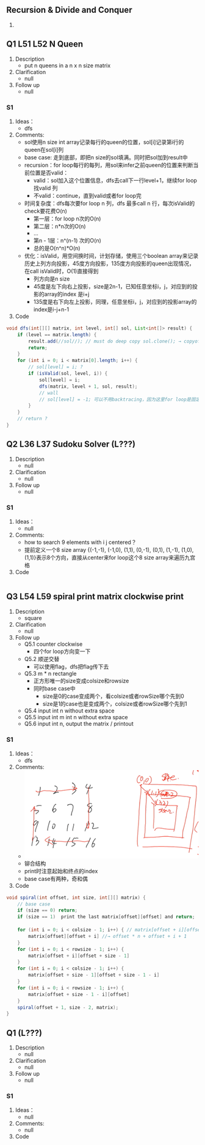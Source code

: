 ## Recursion & Divide and Conquer
1. 
## Q1 L51 L52 N Queen
1. Description
   - put n queens in a n x n size matrix
2. Clarification
   - null
3. Follow up
   - null
### S1
1. Ideas：
   - dfs
2. Comments:
   - sol使用n size int array记录每行的queen的位置，sol[i]记录第i行的queen在sol[i]列
   - base case: 走到底部，即把n size的sol填满。同时把sol加到result中
   - recursion：for loop每行的每列，用sol来infer之前queen的位置来判断当前位置是否valid：
     - valid：sol加入这个位置信息，dfs去call下一行level+1，继续for loop找valid 列
     - 不valid：continue，直到valid或者for loop完
   - 时间复杂度：dfs每次要for loop n 列，dfs 最多call n 行，每次isValid的check要花费O(n)
     - 第一层：for loop n次的O(n)
     - 第二层：n*n次的O(n)
     - ...
     - 第n - 1层：n^(n-1) 次的O(n)
     - 总的是O(n^n)*O(n)
   - 优化：isValid，用空间换时间，计划存储，使用三个boolean array来记录历史上列方向投影，45度方向投影，135度方向投影的queen出现情况，在call isValid时，O(1)直接得到
     - 列方向是n size
     - 45度是左下向右上投影，size是2n-1，已知任意坐标i，j，对应到的投影的array的index  是i+j
     - 135度是右下向左上投影，同理，任意坐标i，j，对应到的投影array的index是i-j+n-1
3. Code
```java
void dfs(int[][] matrix, int level, int[] sol, List<int[]> result) {
	if (level == matrix.length) {
		result.add(//sol//); // must do deep copy sol.clone(); → copyof ;
		return;
	}
	for (int i = 0; i < matrix[0].length; i++) {
		// sol[level] = i; ?
		if (isValid(sol, level, i)) {
			sol[level] = i;
			dfs(matrix, level + 1, sol, result);
			// wall
			// sol[level] = -1; 可以不用backtracing，因为这里for loop是固定对sol[level]赋值，只要在dfs往下recursion前赋予新的值就可，但是如果使用的是list，而且添加过程是list.add，每次手动加一个值，如果不做backtracing，会无限的加在队尾，这种情况一定要backtracing
		}
	}
	// return ?
}

```
## Q2 L36 L37 Sudoku Solver  (L???)
1. Description
   - null
2. Clarification
   - null
3. Follow up
   - null
### S1
1. Ideas：
   - null
2. Comments:
   - how to search 9 elements with i j centered？
   - 提前定义一个8 size array {(-1,-1), (-1,0), (1,1), (0,-1), (0,1), (1,-1), (1,0), (1,1)}表示8个方向，直接从center来for loop这个8 size array来遍历九宫格
3. Code
```java
```
## Q3 L54 L59 spiral print matrix clockwise print
1. Description
   - square
2. Clarification
   - null
3. Follow up
   - Q5.1 counter clockwise
     - 四个for loop方向变一下
   - Q5.2 顺逆交替
     - 可以使用flag，dfs把flag传下去
   - Q5.3 m * n rectangle
     - 正方形唯一的size变成colsize和rowsize
     - 同时base case中
       - size是0的case变成两个，看colsize或者rowSize哪个先到0
       - size是1的case也是变成两个，colsize或者rowSize哪个先到1
   - Q5.4 input int n without extra space
   - Q5.5 input int m int n without extra space
   - Q5.6 input int n, output the matrix / printout
### S1
1. Ideas：
   - dfs
2. Comments:
   - ![12-1](Fig12-1.png)
   - 铆合结构
   - print时注意起始和终点的index
   - base case有两种，奇和偶
3. Code
```java
void spiral(int offset, int size, int[][] matrix) {
	// base case
	if (size == 0) return;
 	if (size == 1)  print the last matrix[offset][offset] and return;

    for (int i = 0; i < colsize - 1; i++) { // matrix[offset + i][offset]
        matrix[offset][offset + i] //→ offset * n + offset + i + 1
    }
	for (int i = 0; i < rowsize - 1; i++) {
        matrix[offset + i][offset + size - 1]
    }
	for (int i = 0; i < colsize - 1; i++) {
        matrix[offset + size - 1][offset + size - 1 - i]
    }
	for (int i = 0; i < rowsize - 1; i++) {
        matrix[offset + size - 1 - i][offset]
    }	
	spiral(offset + 1, size - 2, matrix);
}

```
## Q1 (L???)
1. Description
   - null
2. Clarification
   - null
3. Follow up
   - null
### S1
1. Ideas：
   - null
2. Comments:
   - null
3. Code
